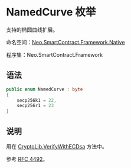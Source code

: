 # NamedCurve 枚举

支持的椭圆曲线扩展。

命名空间：[Neo.SmartContract.Framework.Native](../Neo.SmartContract.Framework.Native.md)

程序集：Neo.SmartContract.Framework

## 语法

```c#
public enum NamedCurve : byte
{
    secp256k1 = 22,
    secp256r1 = 23
}
```

## 说明

用在 [CryptoLib.VerifyWithECDsa](CryptoLib/VerifyWithECDsa.md) 方法中。

参考 [RFC 4492](https://tools.ietf.org/html/rfc4492#section-5.1.1)。

